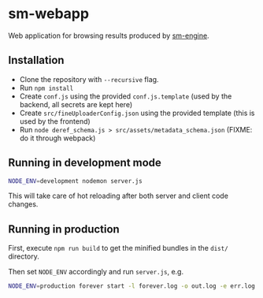 # sm-webapp

Web application for browsing results produced by [sm-engine](https://github.com/metaspace2020/sm-engine).

## Installation

* Clone the repository with `--recursive` flag.
* Run `npm install`
* Create `conf.js` using the provided `conf.js.template` (used by the backend, all secrets are kept here)
* Create `src/fineUploaderConfig.json` using the provided template (this is used by the frontend)
* Run `node deref_schema.js > src/assets/metadata_schema.json` (FIXME: do it through webpack)

## Running in development mode

```bash
NODE_ENV=development nodemon server.js
```

This will take care of hot reloading after both server and client code changes.

## Running in production

First, execute `npm run build` to get the minified bundles in the `dist/` directory.

Then set `NODE_ENV` accordingly and run `server.js`, e.g.
```bash
NODE_ENV=production forever start -l forever.log -o out.log -e err.log -c "nodemon --exitcrash" server.js
```
